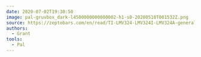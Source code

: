 ```yaml
---
date: 2020-07-02T19:30:50
image: pal-gruvbox_dark-l4500000000000002-h1-s0-20200518T001532Z.png
source: https://zeptobars.com/en/read/TI-LMV324-LMV324I-LMV324A-general-purpose-5V-opamp-R2R
authors:
  - Grant
tools:
  - Pal
---
```


